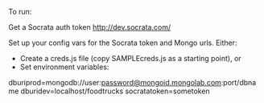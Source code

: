 To run:

Get a Socrata auth token http://dev.socrata.com/

Set up your config vars for the Socrata token and Mongo urls.  Either:

- Create a creds.js file (copy SAMPLEcreds.js as a starting point), or
- Set environment variables:

dburiprod=mongodb://user:password@mongoid.mongolab.com:port/dbname
dburidev=localhost/foodtrucks
socratatoken=sometoken